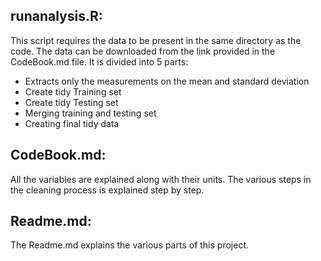## runanalysis.R:
This script requires the data to be present in the same directory as the code. The data can be downloaded from the link provided in the CodeBook.md file. It is divided into 5 parts:
- Extracts only the measurements on the mean and standard deviation
- Create tidy Training set
- Create tidy Testing set
- Merging training and testing set
- Creating final tidy data

## CodeBook.md:
All the variables are explained along with their units. The various steps in the cleaning process is explained step by step.

## Readme.md:
The Readme.md explains the various parts of this project.
